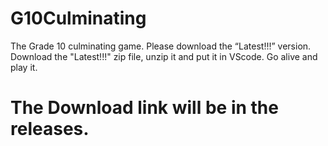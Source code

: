 # G10Culminating
The Grade 10 culminating game. Please download the “Latest!!!” version. 
Download the "Latest!!!" zip file, unzip it and put it in VScode. Go alive and play it.
# The Download link will be in the releases.
